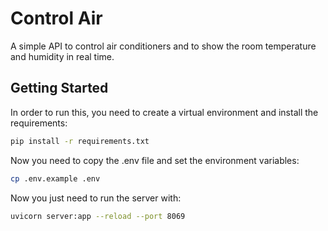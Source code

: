 # Control Air

A simple API to control air conditioners and to show the room temperature and humidity in real time.

## Getting Started

In order to run this, you need to create a virtual environment and install the requirements:
```sh
pip install -r requirements.txt
```

Now you need to copy the .env file and set the environment variables:
```sh
cp .env.example .env
```

Now you just need to run the server with:
```sh
uvicorn server:app --reload --port 8069
```
